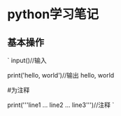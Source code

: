 # python学习笔记
## 基本操作
`
input()//输入

print('hello, world')//输出 hello, world

 #为注释

print('''line1
... line2
... line3''')//注释
`